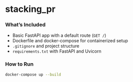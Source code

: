 # stacking_pr

###  What’s Included

- Basic FastAPI app with a default route (`GET /`)
- Dockerfile and docker-compose for containerized setup
- `.gitignore` and project structure
- `requirements.txt` with FastAPI and Uvicorn

### How to Run
```bash
docker-compose up --build
